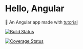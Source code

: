 # Hello, Angular

:memo: An Angular app made with [tutorial](https://www.toptal.com/angular-js/a-step-by-step-guide-to-your-first-angularjs-app)

[![Build Status](https://travis-ci.org/felipemfp/hello-angular.svg?branch=master)](https://travis-ci.org/felipemfp/hello-angular)

[![Coverage Status](https://coveralls.io/repos/github/felipemfp/hello-angular/badge.svg?branch=master)](https://coveralls.io/github/felipemfp/hello-angular?branch=master)
